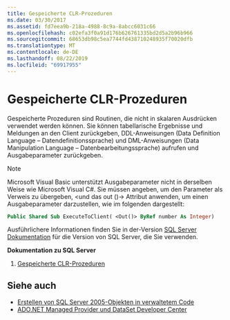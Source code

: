 ```yaml
---
title: Gespeicherte CLR-Prozeduren
ms.date: 03/30/2017
ms.assetid: fd7eea9b-218a-4988-8c9a-8abcc6031c66
ms.openlocfilehash: c02efa3f0a91d176b626761335bd2d5a2b96b966
ms.sourcegitcommit: 68653db98c5ea7744fd438710248935f70020dfb
ms.translationtype: MT
ms.contentlocale: de-DE
ms.lasthandoff: 08/22/2019
ms.locfileid: "69917955"
---
```

# <a name="clr-stored-procedures"></a>Gespeicherte CLR-Prozeduren
Gespeicherte Prozeduren sind Routinen, die nicht in skalaren Ausdrücken verwendet werden können. Sie können tabellarische Ergebnisse und Meldungen an den Client zurückgeben, DDL-Anweisungen (Data Definition Language – Datendefinitionssprache) und DML-Anweisungen (Data Manipulation Language – Datenbearbeitungssprache) aufrufen und Ausgabeparameter zurückgeben.  
  
> [!NOTE]
> Microsoft Visual Basic unterstützt Ausgabeparameter nicht in derselben Weise wie Microsoft Visual C#. Sie müssen angeben, um den Parameter als Verweis zu übergeben, \<und das out ()-> Attribut anwenden, um einen Ausgabeparameter darzustellen, wie im folgenden dargestellt:  
  
```vb
Public Shared Sub ExecuteToClient( <Out()> ByRef number As Integer)  
```
  
Ausführlichere Informationen finden Sie in der-Version [SQL Server Dokumentation](/sql) für die Version von SQL Server, die Sie verwenden.
  
 **Dokumentation zu SQL Server**

1. [Gespeicherte CLR-Prozeduren](https://go.microsoft.com/fwlink/?LinkId=115400)  
  
## <a name="see-also"></a>Siehe auch

- [Erstellen von SQL Server 2005-Objekten in verwaltetem Code](https://docs.microsoft.com/previous-versions/visualstudio/visual-studio-2008/6s0s2at1(v=vs.90))
- [ADO.NET Managed Provider und DataSet Developer Center](https://go.microsoft.com/fwlink/?LinkId=217917)
